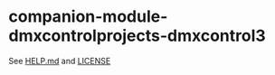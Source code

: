 # companion-module-dmxcontrolprojects-dmxcontrol3

See [HELP.md](./companion/HELP.md) and [LICENSE](./LICENSE)
